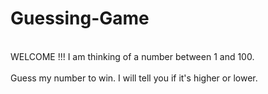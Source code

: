 # Guessing-Game

<br>WELCOME !!! I am thinking of a number between 1 and 100.</br>
<br>Guess my number to win. I will tell you if it's higher or lower.
